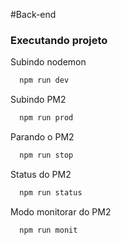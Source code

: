 #Back-end

### Executando projeto

Subindo nodemon
```bash
  npm run dev
```

Subindo PM2
```bash
  npm run prod
```

Parando o PM2
```bash
  npm run stop
```

Status do PM2
```bash
  npm run status
```

Modo monitorar do PM2
```bash
  npm run monit
```